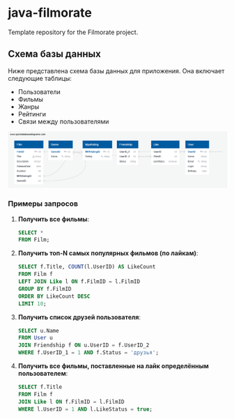 # java-filmorate
Template repository for the Filmorate project.

## Схема базы данных

Ниже представлена схема базы данных для приложения. Она включает следующие таблицы:
- Пользователи
- Фильмы
- Жанры
- Рейтинги
- Связи между пользователями

![Диаграмма базы данных](https://github.com/GordonSergey/java-filmorate/blob/main/images/diagramfilmorate.png)

### Примеры запросов

1. **Получить все фильмы**:

    ```sql
    SELECT * 
    FROM Film;
    ```

2. **Получить топ-N самых популярных фильмов (по лайкам)**:

    ```sql
    SELECT f.Title, COUNT(l.UserID) AS LikeCount
    FROM Film f
    LEFT JOIN Like l ON f.FilmID = l.FilmID
    GROUP BY f.FilmID
    ORDER BY LikeCount DESC
    LIMIT 10;
    ```

3. **Получить список друзей пользователя**:

    ```sql
    SELECT u.Name
    FROM User u
    JOIN Friendship f ON u.UserID = f.UserID_2
    WHERE f.UserID_1 = 1 AND f.Status = 'друзья';
    ```

4. **Получить все фильмы, поставленные на лайк определённым пользователем**:

    ```sql
    SELECT f.Title
    FROM Film f
    JOIN Like l ON f.FilmID = l.FilmID
    WHERE l.UserID = 1 AND l.LikeStatus = true;
    ```
